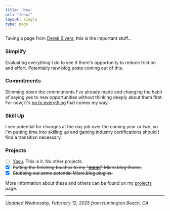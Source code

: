 ```yaml
---
title: 'Now'
url: "/now/"
layout: single
type: page
---
```


Taking a page from [Derek Sivers](https://nownownow.com/about), this is the important stuff...

### Simplify

Evaluating everything I do to see if there's opportunity to reduce friction and effort. Potentially new blog posts coming out of this.

### Commitments

Slimming down the commitments I've already made and changing the habit of saying yes to new opportunities without thinking deeply about them first. For now, it's [no to everything](https://sive.rs/no2) that comes my way.

### Skill Up

I see potential for changes at the day job over the coming year or two, so I'm putting time into skilling up and gaining industry certifications should I find a transition necessary.

### Projects

- [ ] [Yasu](/yasu/). This is it. No other projects.
- [x] ~~Putting the finishing touches to my "**[mnml](https://github.com/jimmitchell/mnml)**" Micro.blog theme.~~
- [x] ~~Stubbing out some potential Micro.blog plugins.~~

More information about these and others can be found on my [projects](/projects/) page.

---

_Updated Wednesday, February 12, 2025 from Huntington Beach, CA_ 
